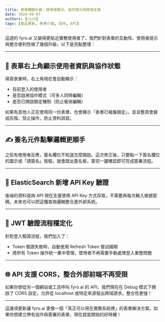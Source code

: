 ```yaml
---
title: 表單體驗升級：使用者顯示、協作提示與跨域支援
date: 2024-09-07
authors: [rich]
tags: [產品更新, 表單介面, 協作, API]
---
```


這週的 fyro.ai 又變得更貼近實務使用者了，我們針對表單的互動性、使用者提示與整合便利性做了幾個升級，以下是亮點整理：

---

## 👤 表單右上角顯示使用者資訊與協作狀態

填寫表單時，右上角現在會自動顯示：

- 目前登入的使用者
- 是否啟用協作模式（可多人同時編輯）
- 是否已開啟鎖定機制（防止衝突編輯）

如果有其他人正在使用同一份表單，也會顯示「表單已被誰鎖定」，並且整頁會變成灰階、禁止操作，防止資料誤寫。

---

## ✍️ 簽名元件點擊邏輯更順手

之前有使用者反應，簽名欄位不知道怎麼開啟。這次修正後，只要點一下簽名欄位的圖示或「請簽名」按鈕，就會跳出簽名板，簽完一鍵確認即可完成簽署流程。

---

## 🧪 ElasticSearch 新增 API Key 驗證

後端的資料查詢 API 現在支援使用 API Key 方式存取，不需要再每次輸入帳號密碼。未來也可以把這種查詢邏輯整合進外部系統。

---

## 🔐 JWT 驗證流程穩定化

針對登入驗證流程，我們加入了：

- Token 驗證失敗時，自動使用 Refresh Token 嘗試續期
- 將所有 Token 操作統一集中管理，使用者不再需要手動處理登入重整問題

---

## 🌐 API 支援 CORS，整合外部前端不再受限

如果你想從另一個網站或工具呼叫 fyro.ai 的 API，我們現在在 Debug 模式下開啟了 CORS 設定，允許從 localhost 或特定來源發出跨域請求。整合性更強！

---

這幾項更新讓 fyro.ai 更像一個「真正可以用在實務系統裡」的表單解決方案。如果你想建立帶有協作與簽署的表單，現在就是開始的好時機！
